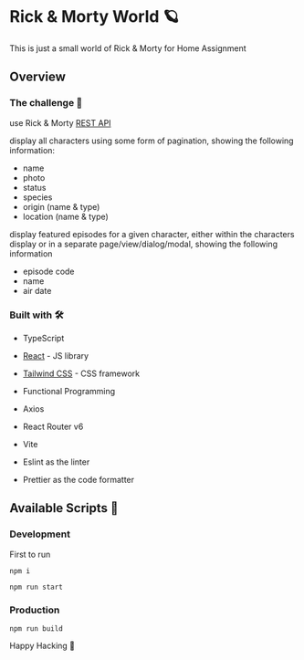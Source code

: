 # Rick & Morty World 🪐

This is just a small world of Rick & Morty for Home Assignment

## Overview

### The challenge 📝

use Rick & Morty [REST API](https://rickandmortyapi.com/)

display all characters using some form of pagination, showing the following information:
- name
- photo
- status
- species
- origin (name & type)
- location (name & type)

display featured episodes for a given character, either within the characters display or in a
separate page/view/dialog/modal, showing the following information
- episode code
- name
- air date

### Built with 🛠

- TypeScript
- [React](https://reactjs.org/) - JS library
- [Tailwind CSS](https://tailwindcss.com/) - CSS framework
- Functional Programming
- Axios
- React Router v6
- Vite

- Eslint as the linter
- Prettier as the code formatter

## Available Scripts 📖

### Development

First to run 
```
npm i
```

```
npm run start
```

### Production

```
npm run build
```

Happy Hacking 🎉

